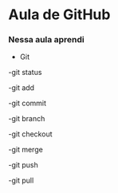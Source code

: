 # Aula de GitHub 
### Nessa aula aprendi 
- Git
  
-git status

-git add

-git commit

-git branch

-git checkout

-git merge

-git push 

-git pull
